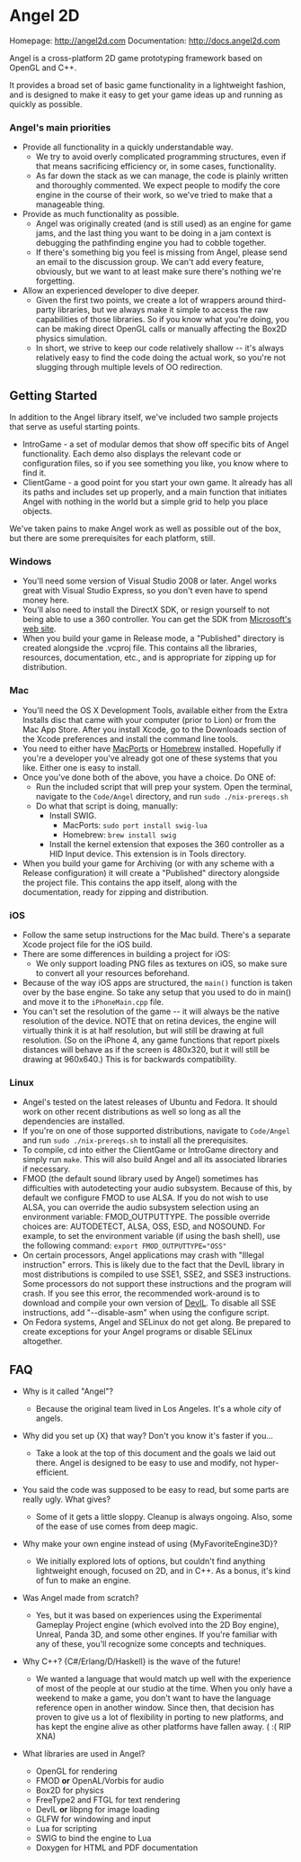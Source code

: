 Angel 2D
========
Homepage:      http://angel2d.com
Documentation: http://docs.angel2d.com


Angel is a cross-platform 2D game prototyping framework based on OpenGL 
and C++. 

It provides a broad set of basic game functionality in a lightweight fashion, 
and is designed to make it easy to get your game ideas up and running as 
quickly as possible. 


### Angel's main priorities ###

* Provide all functionality in a quickly understandable way. 
    * We try to avoid overly complicated programming structures, even if 
        that means sacrificing efficiency or, in some cases, functionality. 
    * As far down the stack as we can manage, the code is plainly written 
        and thoroughly commented. We expect people to modify the core engine 
        in the course of their work, so we've tried to make that a manageable 
        thing. 
* Provide as much functionality as possible. 
    * Angel was originally created (and is still used) as an engine for game 
        jams, and the last thing you want to be doing in a jam context is 
        debugging the pathfinding engine you had to cobble together. 
    * If there's something big you feel is missing from Angel, please send 
        an email to the discussion group. We can't add every feature, 
        obviously, but we want to at least make sure there's nothing we're 
        forgetting. 
* Allow an experienced developer to dive deeper.
    * Given the first two points, we create a lot of wrappers around 
        third-party libraries, but we always make it simple to access the raw
        capabilities of those libraries. So if you know what you're doing, 
        you can be making direct OpenGL calls or manually affecting the Box2D
        physics simulation. 
    * In short, we strive to keep our code relatively shallow -- it's 
        always relatively easy to find the code doing the actual work, so 
        you're not slugging through multiple levels of OO redirection.


Getting Started
---------------
In addition to the Angel library itself, we've included two sample projects 
that serve as useful starting points.

* IntroGame - a set of modular demos that show off specific bits of Angel
  functionality. Each demo also displays the relevant code or configuration 
  files, so if you see something you like, you know where to find it. 
* ClientGame - a good point for you start your own game. It already has all 
  its paths and includes set up properly, and a main function that initiates 
  Angel with nothing in the world but a simple grid to help you place objects.

We've taken pains to make Angel work as well as possible out of the box, but
there are some prerequisites for each platform, still. 

### Windows ###
* You'll need some version of Visual Studio 2008 or later. Angel works great
  with Visual Studio Express, so you don't even have to spend money here.
* You'll also need to install the DirectX SDK, or resign yourself to not being
  able to use a 360 controller. You can get the SDK from [Microsoft's web
  site](http://msdn.microsoft.com/en-us/directx/default.aspx).
* When you build your game in Release mode, a "Published" directory is created
  alongside the .vcproj file. This contains all the libraries, resources, 
  documentation, etc., and is appropriate for zipping up for distribution. 

### Mac ###
* You'll need the OS X Development Tools, available either from the Extra 
  Installs disc that came with your computer (prior to Lion) or from the Mac
  App Store. After you install Xcode, go to the Downloads section of the Xcode
  preferences and install the command line tools. 
* You need to either have [MacPorts](http://www.macports.org/) or 
  [Homebrew](http://mxcl.github.com/homebrew/) installed. Hopefully if you're
  a developer you've already got one of these systems that you like. Either
  one is easy to install.
* Once you've done both of the above, you have a choice. Do ONE of:
    * Run the included script that will prep your system. Open the terminal, 
      navigate to the `Code/Angel` directory, and run `sudo ./nix-prereqs.sh`
    * Do what that script is doing, manually:
        * Install SWIG. 
            * MacPorts: `sudo port install swig-lua`
            * Homebrew: `brew install swig`
        * Install the kernel extension that exposes the 360 controller as a
          HID Input device. This extension is in Tools directory. 
* When you build your game for Archiving (or with any scheme with a Release
  configuration) it will create a "Published" directory alongside the 
  project file. This contains the app itself, along with the documentation,
  ready for zipping and distribution. 

### iOS ###
* Follow the same setup instructions for the Mac build. There's a separate
  Xcode project file for the iOS build. 
* There are some differences in building a project for iOS:
    * We only support loading PNG files as textures on iOS, so make sure to
      convert all your resources beforehand.
* Because of the way iOS apps are structured, the `main()` function is taken
  over by the base engine. So take any setup that you used to do in main() and
  move it to the `iPhoneMain.cpp` file. 
* You can't set the resolution of the game -- it will always be the native 
  resolution of the device. NOTE that on retina devices, the engine will 
  virtually think it is at half resolution, but will still be drawing at full
  resolution. (So on the iPhone 4, any game functions that report pixels 
  distances will behave as if the screen is 480x320, but it will still be 
  drawing at 960x640.) This is for backwards compatibility. 

### Linux ###
* Angel's tested on the latest releases of Ubuntu and Fedora. It should work
  on other recent distributions as well so long as all the dependencies are
  installed. 
* If you're on one of those supported distributions, navigate to `Code/Angel` 
  and run `sudo ./nix-prereqs.sh` to install all the prerequisites. 
* To compile, cd into either the ClientGame or IntroGame directory and simply
  run `make`. This will also build Angel and all its associated libraries if
  necessary. 
* FMOD (the default sound library used by Angel) sometimes has difficulties 
  with autodetecting your audio subsystem.  Because of this, by default we
  configure FMOD to use ALSA.  If you do not wish to use ALSA, you can
  override the audio subsystem selection using an environment variable:
  FMOD_OUTPUTTYPE. The possible override choices are: AUTODETECT,
  ALSA, OSS, ESD, and NOSOUND. For example, to set the environment variable
  (if using the bash shell), use the following command:
      `export FMOD_OUTPUTTYPE="OSS"`
* On certain processors, Angel applications may crash with "Illegal 
  instruction" errors. This is likely due to the fact that the DevIL 
  library in most distributions is compiled to use SSE1, SSE2, and SSE3 
  instructions. Some processors do not support these instructions and the 
  program will crash. If you see this error, the recommended work-around is 
  to download and compile your own version of 
  [DevIL](http://openil.sourceforge.net). To disable all SSE instructions, 
  add "--disable-asm" when using the configure script.
* On Fedora systems, Angel and SELinux do not get along. Be prepared to 
  create exceptions for your Angel programs or disable SELinux altogether.


FAQ
---
* Why is it called "Angel"?
    * Because the original team lived in Los Angeles. It's a whole *city* of
      angels.

* Why did you set up {X} that way? Don't you know it's faster if you...
    * Take a look at the top of this document and the goals we laid out there.
      Angel is designed to be easy to use and modify, not hyper-efficient.

* You said the code was supposed to be easy to read, but some parts are 
  really ugly. What gives?
    * Some of it gets a little sloppy. Cleanup is always ongoing. Also, some 
      of the ease of use comes from deep magic. 

* Why make your own engine instead of using {MyFavoriteEngine3D}?
    * We initially explored lots of options, but couldn't find anything 
      lightweight enough, focused on 2D, and in C++. As a bonus, it's kind of
      fun to make an engine. 

* Was Angel made from scratch?
    * Yes, but it was based on experiences using the Experimental Gameplay 
      Project engine (which evolved into the 2D Boy engine), Unreal, Panda 3D,
      and some other engines. If you're familiar with any of these, you'll 
      recognize some concepts and techniques. 

* Why C++? {C#/Erlang/D/Haskell} is the wave of the future!
    * We wanted a language that would match up well with the experience of
      most of the people at our studio at the time. When you only have a 
      weekend to make a game, you don't want to have the language reference
      open in another window. Since then, that decision has proven to give
      us a lot of flexibility in porting to new platforms, and has kept the
      engine alive as other platforms have fallen away. ( :( RIP XNA)

* What libraries are used in Angel?
    * OpenGL for rendering
    * FMOD **or** OpenAL/Vorbis for audio
    * Box2D for physics
    * FreeType2 and FTGL for text rendering
    * DevIL **or** libpng for image loading
    * GLFW for windowing and input
    * Lua for scripting
    * SWIG to bind the engine to Lua
    * Doxygen for HTML and PDF documentation

